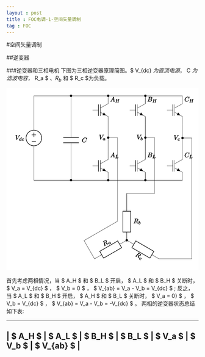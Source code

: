 ```yaml
---
layout : post
title : FOC电调-1-空间矢量调制
tag : FOC
---
```


#空间矢量调制

##逆变器

###逆变器和三相电机
下图为三相逆变器原理简图。$ V_{dc} $为直流电源，$ C $为滤波电容，$ R_a $ 、$R_b$ 和 $ R_c $为负载。

![](/image/three_phase_bridge.svg "图1：逆变器与三相电机简图")

首先考虑两相情况，当 $ A_H $ 和 $ B_L $ 开启， $ A_L $ 和 $ B_H $ 关断时， $ V_a = V_{dc} $ ， $ V_b = 0 $ ， $ V_{ab} = V_a - V_b = V_{dc} $ ;
反之，当 $ A_L $ 和 $ B_H $ 开启， $ A_H $ 和 $ B_L $ 关断时， $ V_a = 0} $ ， $ V_b = V_{dc} $ ， $ V_{ab} = V_a - V_b = -V_{dc} $ 。
两相的逆变器状态总结如下表:

--------------------------------------------------------------------------
| $ A_H $ | $ A_L $ | $ B_H $ | $ B_L $ | $ V_a $ | $ V_b $ | $ V_{ab} $ |
--------------------------------------------------------------------------

